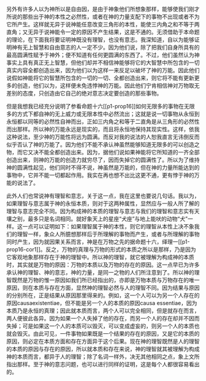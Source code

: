 另外有许多人以为神所以是自由因，是由于神象他们所想象那样，能够使我们刚才所说的那些出于神的本性之必然性，或者在神的力量支配下的事物不出现或者不为它所产生。这样就无异于说神能任意改变三角形的本性，能使三内角之和不等于两直角；又无异于说神能令一定的原因不产生结果，这是不通的。无须借助于本命题的理论，在下面我将要证明神既没有理智，也没有意志。我深知道，自以为能够证明神有无上智慧和自由意志的人一定不少。因为他们说，除了把我们自身所具有的最高圆满性赋予于神外；便不知道有任何更圆满的东西了。不过，他们虽然认为神事实上具有真正无上智慧，但他们却并不相信神能够将它的大智慧中所包含的一切真实内容全都创造出来，因为他们以为这样一来反足以破坏了神的万能。因此他们说假如神能将它的智慧所包含的一切的一切、全都创造出来，则它将不能有更新更多的创造，他们以为，这样便未免违悖神的万能。因此他们宁肯相信神对万物取无差别的态度，只创造由它自己的绝对意志决定要创造的那些事物。

但是我想我已经充分说明了参看命题十六[[p1-prop16]]如何无限多的事物在无限多的方式下都自神的无上威力或无限本性中必然流出；这就是说一切事物从永恒到永恒都以同等的必然性自神而出，正如三内角之和等于二直角是从三角形的必然性而出那样。所以神的万能永远是现实的，而且将永恒地保持其现实性。这样，依我这种说法，至少神的万能性将远为圆满。而反对我的说法的人恕我直言无讳倒反而似乎否认了神的万能了。因为他们不能不承认神虽然能够知道无限多的可以创造之物，而它又决不能全都创造出来。因为，据他们说如果神能将它所知道的一齐全部创造出来，则神的万能的创造力就穷尽了，因而失掉它的圆满性了。所以为了维持神的圆满性起见，他们同时不得不说，神虽然是万能的，但在神的力量所能达到的事物中，它并不能一切都起作用。我实在再也想不出比这更不通，更有悖于神的万能的说法了。

此外人们也常说神有理智和意志，关于这一点，我在这里也要说几句话。我以为，如果理智与意志属于神的永恒本质，则对于这两种属性，显然应与一般人所了解的理智与意志完全不同。因为构成神的本质的理智与意志与我们的理智和意志实有天壤之别，最多只是名词相同。就好象天上的星座“犬座”与地上能吠的动物“犬”一样。这一点可以证明如下：如果理智属于神的本性，则它的理智从本性上决不象我们的理智一样，象众人所臆想那样后于所理解的事物而产生，或者与所理解的事物同时产生，因为就因果关系而言，神是在万物之先的据命题十六，绎理一[[p1-prop16-cor1]]。反之，万物的真理与万物的形式的本质之所以是那样，乃是因为它客观地象那样存在于神的理智中。所以神的理智，就它被理解为构成神的本质时，其实就是万物的原因：万物的本质以及万物的存在的原因。这一点早已为许多承认神的理智、神的意志，神的力量，是同一之物的人们所注意到了。所以神的理智既然是万物的惟一原因如我们所已经指出的，亦即是万物本质与万物存在的唯一原因，则在本质与存在方面，显然神的理智必然与人的理智不同。因为结果与原因的分别所在，正是结果从原因那里得来的。例如，这一个人可以为另一个人存在的原因causaexistentiae，但不能是另一个人的本质的原因causa essentiae，因为本质乃是永恒的真理；因此就本质而言，两个人可以完全相同，但是就存在而言，两人便彼此各异。因为如果一个人失掉了他的存在，而另一个人的存在却并不因而失掉；可是如果这一个人的本质可以毁灭，可以变成虚妄的，则另一个人的本质也就会毁灭。由此可见，一件事物如果既是一个结果的存在的原因，又是它的本质的原因，则必定在本质方面和存在方面异于这个后果。现在神的理智既然是人的理智的本质的原因与存在的原因，所以就本质和存在来说，神的理智就其被理解为构成神的本质而言，都异于人的理智；除了名词一样外，决无其他相同之点，象上文所指出那样。至于神的意志问题，也可以进行同样的证明，这是每个人都很容易看出的。